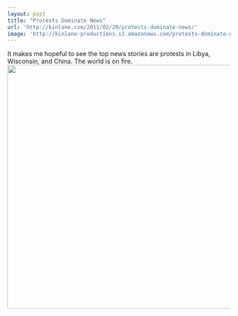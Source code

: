 ```yaml
---
layout: post
title: "Protests Dominate News"
url: 'http://kinlane.com/2011/02/20/protests-dominate-news/'
image: 'http://kinlane-productions.s3.amazonaws.com/protests-dominate-news.png'
---
```


It makes me hopeful to see the top news stories are protests in Libya, Wisconsin, and China. The world is on fire. <img src="http://kinlane-productions.s3.amazonaws.com/protests-dominate-news.png" alt="" width="550" align="center" />